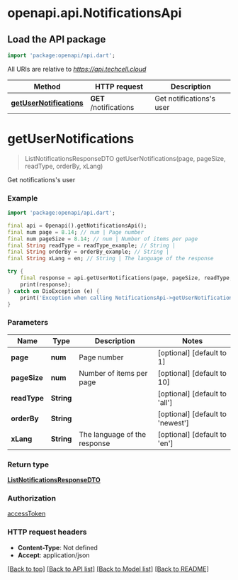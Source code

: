 # openapi.api.NotificationsApi

## Load the API package
```dart
import 'package:openapi/api.dart';
```

All URIs are relative to *https://api.techcell.cloud*

Method | HTTP request | Description
------------- | ------------- | -------------
[**getUserNotifications**](NotificationsApi.md#getusernotifications) | **GET** /notifications | Get notifications&#39;s user


# **getUserNotifications**
> ListNotificationsResponseDTO getUserNotifications(page, pageSize, readType, orderBy, xLang)

Get notifications's user

### Example
```dart
import 'package:openapi/api.dart';

final api = Openapi().getNotificationsApi();
final num page = 8.14; // num | Page number
final num pageSize = 8.14; // num | Number of items per page
final String readType = readType_example; // String | 
final String orderBy = orderBy_example; // String | 
final String xLang = en; // String | The language of the response

try {
    final response = api.getUserNotifications(page, pageSize, readType, orderBy, xLang);
    print(response);
} catch on DioException (e) {
    print('Exception when calling NotificationsApi->getUserNotifications: $e\n');
}
```

### Parameters

Name | Type | Description  | Notes
------------- | ------------- | ------------- | -------------
 **page** | **num**| Page number | [optional] [default to 1]
 **pageSize** | **num**| Number of items per page | [optional] [default to 10]
 **readType** | **String**|  | [optional] [default to 'all']
 **orderBy** | **String**|  | [optional] [default to 'newest']
 **xLang** | **String**| The language of the response | [optional] [default to 'en']

### Return type

[**ListNotificationsResponseDTO**](ListNotificationsResponseDTO.md)

### Authorization

[accessToken](../README.md#accessToken)

### HTTP request headers

 - **Content-Type**: Not defined
 - **Accept**: application/json

[[Back to top]](#) [[Back to API list]](../README.md#documentation-for-api-endpoints) [[Back to Model list]](../README.md#documentation-for-models) [[Back to README]](../README.md)

